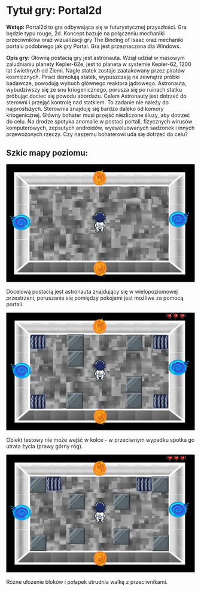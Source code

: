 # Tytuł gry: Portal2d

**Wstęp:**
Portal2d to gra odbywająca się w futurystycznej przyszłości. Gra będzie typu rouge, 2d. Koncept bazuje na połączeniu mechaniki przeciwników oraz wizualizacji gry The Binding of Isaac oraz mechaniki portalu podobnego jak gry Portal. Gra jest przeznaczona dla Windows.

**Opis gry:**
Główną postacią gry jest astronauta. Wziął udział w masowym zaludnianiu planety Kepler-62e, jest to planeta w systemie Kepler-62, 1200 lat świetlnych od Ziemi. Nagle statek zostaje zaatakowany przez piratów kosmicznych. Piraci demolują statek, wypuszczają na zewnątrz próbki badawcze, powodują wybuch głównego reaktora jądrowego. Astronauta, wybudziwszy się ze snu kriogenicznego, porusza się po ruinach statku próbując dociec się powodu abordażu. Celem Astronauty jest dotrzeć do sterowni i przejąć kontrolę nad statkiem. To zadanie nie należy do najprostszych. Sterownia znajduję się bardzo daleko od komory kriogenicznej. Główny bohater musi przejść niezliczone śluzy, aby dotrzeć do celu. Na drodze spotyka anomalie w postaci portali, fizycznych wirusów komputerowych, zepsutych androidów, wyewoluowanych sadzonek i innych przewożonych rzeczy. Czy naszemu bohaterowi uda się dotrzeć do celu?

## Szkic mapy poziomu:

![image pokoju0](pictures/pokoj0.png)

Docelową postacią jest astronauta znajdujący się w wielopoziomowej przestrzeni, poruszanie się pomiędzy pokojami jest możliwe za pomocą portali.

![image pokoju1](pictures/pokoj1.png)

Obiekt testowy nie może wejść w kolce - w przeciwnym wypadku spotka go utrata życia (prawy górny róg).

![image pokoju1](pictures/pokoj2.png)

Różne ułożenie bloków i połapek utrudnia walkę z przeciwnikami.